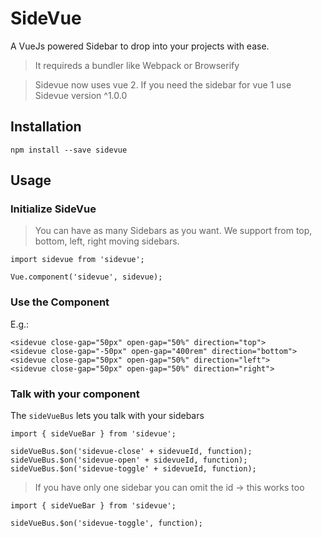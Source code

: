 # SideVue

A VueJs powered Sidebar to drop into your projects with ease.

> It requireds a bundler like Webpack or Browserify

> Sidevue now uses vue 2. If you need the sidebar for vue 1 use Sidevue version ^1.0.0

## Installation

```
npm install --save sidevue
```

## Usage

### Initialize SideVue

> You can have as many Sidebars as you want. We support from top, bottom, left, right moving sidebars.

```
import sidevue from 'sidevue';

Vue.component('sidevue', sidevue);
```

### Use the Component

E.g.:

```
<sidevue close-gap="50px" open-gap="50%" direction="top">
<sidevue close-gap="-50px" open-gap="400rem" direction="bottom">
<sidevue close-gap="50px" open-gap="50%" direction="left">
<sidevue close-gap="50px" open-gap="50%" direction="right">
```

### Talk with your component

The `sideVueBus` lets you talk with your sidebars

```
import { sideVueBar } from 'sidevue';

sideVueBus.$on('sidevue-close' + sidevueId, function);
sideVueBus.$on('sidevue-open' + sidevueId, function);
sideVueBus.$on('sidevue-toggle' + sidevueId, function);
```

> If you have only one sidebar you can omit the id -> this works too

```
import { sideVueBar } from 'sidevue';

sideVueBus.$on('sidevue-toggle', function);
```
